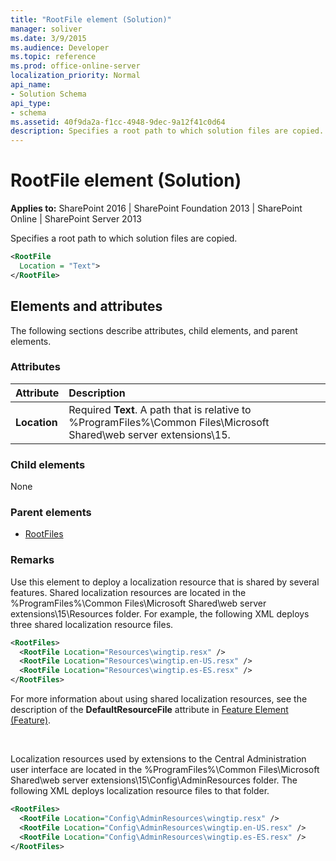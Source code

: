 ```yaml
---
title: "RootFile element (Solution)"
manager: soliver
ms.date: 3/9/2015
ms.audience: Developer
ms.topic: reference
ms.prod: office-online-server
localization_priority: Normal
api_name:
- Solution Schema
api_type:
- schema
ms.assetid: 40f9da2a-f1cc-4948-9dec-9a12f41c0d64
description: Specifies a root path to which solution files are copied.
---
```


# RootFile element (Solution)

**Applies to:** SharePoint 2016 | SharePoint Foundation 2013 | SharePoint Online | SharePoint Server 2013
  
Specifies a root path to which solution files are copied.
  
```XML
<RootFile
  Location = "Text">
</RootFile>
```

## Elements and attributes

The following sections describe attributes, child elements, and parent elements.

### Attributes

|**Attribute**|**Description**|
|:-----|:-----|
|**Location** <br/> |Required **Text**. A path that is relative to %ProgramFiles%\Common Files\Microsoft Shared\web server extensions\15\.  <br/> |
   
### Child elements

None
   
### Parent elements

- [RootFiles](rootfiles-element-solution.md)
   
### Remarks

Use this element to deploy a localization resource that is shared by several features. Shared localization resources are located in the %ProgramFiles%\Common Files\Microsoft Shared\web server extensions\15\Resources folder. For example, the following XML deploys three shared localization resource files.
  
```XML
<RootFiles>
  <RootFile Location="Resources\wingtip.resx" />
  <RootFile Location="Resources\wingtip.en-US.resx" />
  <RootFile Location="Resources\wingtip.es-ES.resx" />
</RootFiles>

```

For more information about using shared localization resources, see the description of the **DefaultResourceFile** attribute in [Feature Element (Feature)](feature-element-feature.md).

<br/>

Localization resources used by extensions to the Central Administration user interface are located in the %ProgramFiles%\Common Files\Microsoft Shared\web server extensions\15\Config\AdminResources folder. The following XML deploys localization resource files to that folder.
  
```XML
<RootFiles>
  <RootFile Location="Config\AdminResources\wingtip.resx" />
  <RootFile Location="Config\AdminResources\wingtip.en-US.resx" />
  <RootFile Location="Config\AdminResources\wingtip.es-ES.resx" />
</RootFiles>

```


